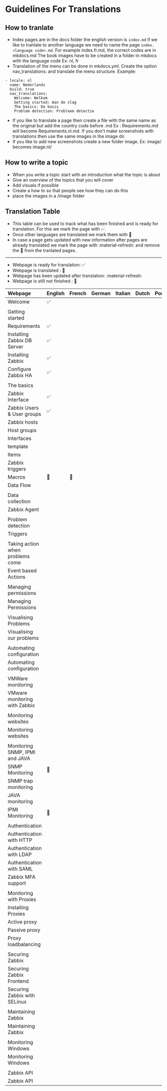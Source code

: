 # Guidelines For Translations

## How to tranlate

- Index pages are in the docs folder the english version is ```index.md``` if we like to tranlate to another language we need to name the page ```index.<language code>.md```. For example index.fr.md, the correct codes are in mkdocs.md 
  The book images have to be created in a folder in mkdocs with the language code Ex: nl, fr
- Translation of the menu can be done in mkdocs.yml. Create the option nav_translations: and translate the menu structure.
  Example:
```
- locale: nl
  name: Nederlands
  build: true
  nav_translations:
    Welcome: Welkom
    Getting started: Aan de slag
    The basics: De basis
    Problem detection: Probleem detectie
```
- If you like to translate a page then create a file with the same name as the original but add the country code before .md Ex : Requirements.md will become Requirements.nl.md. If you don't make screenshots with translations then use the same images in the image dir.
- If you like to add new screenshots create a new folder image.<language code> Ex: image/ becomes image.nl/

## How to write a topic

- When you write a topic start with an introduction what the topic is about
- Give an overview of the topics that you will cover
- Add visuals if possible
- Create a how to so that people see how they can do this 
- place the images in a /image folder 




## Translation Table 

- This table can be used to track what has been finished and is ready for translation. For this we mark the page with :white_check_mark:. 
- Once other languages are translated we mark them with :checkered_flag:
- In case a page gets updated with new information after pages are already translated we mark the page with :material-refresh: and remove the :checkered_flag: from the tranlated pages.

---

- Webpage is ready for translation: :white_check_mark:
- Webpage is translated : :checkered_flag:
- Webpage has been updated after translation: :material-refresh:
- Webpage is still not finished : :construction:


| Webpage			| English          | French           | German           | Italian | Dutch | Portugese | Spanish | Thai | Chinese |
|:----				| ----	           | ----             | ----             | ----    | ----  | ----      | ----    |----  | ----    |
|Welcome			|:white_check_mark:|                  |                  |         |       |           |         |      |         |
|				|                  |                  |                  |         |       |           |         |      |         |
|Getting started                |         	   |                  |                  |         |       |           |         |      |         |
|Requirements      		|:white_check_mark:|                  |                  |         |       |           |         |      |         |
|Installing Zabbix DB Server	|:white_check_mark:|                  |                  |         |       |           |         |      |         |
|Installing Zabbix		|:white_check_mark:|                  |                  |         |       |           |         |      |         |
|Configure Zabbix HA		|:white_check_mark:|                  |                  |         |       |           |         |      |         |
|				|                  |                  |                  |         |       |           |         |      |         |
|The basics			|                  |                  |                  |         |       |           |         |      |         |
|Zabbix Interface		|:white_check_mark:|                  |                  |         |       |           |         |      |         |
|Zabbix Users & User groups	|:white_check_mark:|                  |                  |         |       |           |         |      |         |
|Zabbix hosts			|                  |                  |                  |         |       |           |         |      |         |
|Host groups			|                  |                  |                  |         |       |           |         |      |         |
|Interfaces			|                  |                  |                  |         |       |           |         |      |         |
|template			|                  |                  |                  |         |       |           |         |      |         |
|Items				|                  |                  |                  |         |       |           |         |      |         |
|Zabbix triggers		|                  |                  |                  |         |       |           |         |      |         |
|Macros				|:construction:    |:construction:    |                  |         |       |           |         |      |         |
|Data Flow			|                  |                  |                  |         |       |           |         |      |         |
|				|                  |                  |                  |         |       |           |         |      |         |
|Data collection		|                  |                  |                  |         |       |           |         |      |         |
|Zabbix Agent			|                  |                  |                  |         |       |           |         |      |         |
|				|                  |                  |                  |         |       |           |         |      |         |
|Problem detection		|                  |                  |                  |         |       |           |         |      |         |
|Triggers			|                  |                  |                  |         |       |           |         |      |         |
|				|                  |                  |                  |         |       |           |         |      |         |
|Taking action when problems come|                 |                  |                  |         |       |           |         |      |         |
|Event based Actions		|                  |                  |                  |         |       |           |         |      |         |
|				|                  |                  |                  |         |       |           |         |      |         |
|Managing permissions		|                  |                  |                  |         |       |           |         |      |         |
|Managing Permissions		|                  |                  |                  |         |       |           |         |      |         |
|				|                  |                  |                  |         |       |           |         |      |         |
|Visualising Problems		|                  |                  |                  |         |       |           |         |      |         |
|Visualising our problems	|                  |                  |                  |         |       |           |         |      |         |
|				|                  |                  |                  |         |       |           |         |      |         |
|Automating configuration	|                  |                  |                  |         |       |           |         |      |         |
|Automating configuration	|                  |                  |                  |         |       |           |         |      |         |
|				|                  |                  |                  |         |       |           |         |      |         |
|VMWare monitoring		|                  |                  |                  |         |       |           |         |      |         |
|VMware monitoring with Zabbix	|                  |                  |                  |         |       |           |         |      |         |
|				|                  |                  |                  |         |       |           |         |      |         |
|Monitoring websites		|                  |                  |                  |         |       |           |         |      |         |
|Monitoring websites		|                  |                  |                  |         |       |           |         |      |         |
|				|                  |                  |                  |         |       |           |         |      |         |
|Monitoring SNMP, IPMI and JAVA	|                  |                  |                  |         |       |           |         |      |         |
|SNMP Monitoring		|:construction:    |                  |                  |         |       |           |         |      |         |
|SNMP trap monitoring		|                  |                  |                  |         |       |           |         |      |         |
|JAVA monitoring		|                  |                  |                  |         |       |           |         |      |         |
|IPMI Monitoring		|:construction:    |                  |                  |         |       |           |         |      |         |
|				|                  |                  |                  |         |       |           |         |      |         |
|Authentication			|                  |                  |                  |         |       |           |         |      |         |
|Authentication with HTTP	|                  |                  |                  |         |       |           |         |      |         |
|Authentication with LDAP	|                  |                  |                  |         |       |           |         |      |         |
|Authentication with SAML	|                  |                  |                  |         |       |           |         |      |         |
|Zabbix MFA support		|                  |                  |                  |         |       |           |         |      |         |
|				|                  |                  |                  |         |       |           |         |      |         |
|Monitoring with Proxies	|                  |                  |                  |         |       |           |         |      |         |
|Installing Proxies		|                  |                  |                  |         |       |           |         |      |         |
|Active proxy			|                  |                  |                  |         |       |           |         |      |         |
|Passive proxy			|                  |                  |                  |         |       |           |         |      |         |
|Proxy loadbalancing		|                  |                  |                  |         |       |           |         |      |         |
|				|                  |                  |                  |         |       |           |         |      |         |
|Securing Zabbix		|                  |                  |                  |         |       |           |         |      |         |
|Securing Zabbix Frontend	|                  |                  |                  |         |       |           |         |      |         |
|Securing Zabbix with SELinux	|                  |                  |                  |         |       |           |         |      |         |
|				|                  |                  |                  |         |       |           |         |      |         |
|Maintaining Zabbix		|                  |                  |                  |         |       |           |         |      |         |
|Maintaining Zabbix		|                  |                  |                  |         |       |           |         |      |         |
|				|                  |                  |                  |         |       |           |         |      |         |
|Monitoring Windows		|                  |                  |                  |         |       |           |         |      |         |
|Monitoring Windows		|                  |                  |                  |         |       |           |         |      |         |
|				|                  |                  |                  |         |       |           |         |      |         |
|Zabbix API			|                  |                  |                  |         |       |           |         |      |         |
|Zabbix API			|                  |                  |                  |         |       |           |         |      |         |
